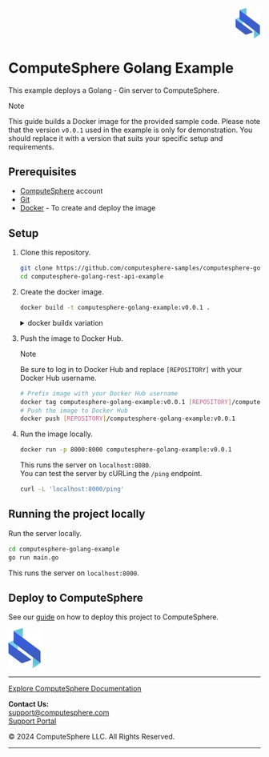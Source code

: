 <p align="right">
    <a href="https://computesphere.com/"><img src="public/assets/logo.svg" width="50px" /></a>
</p>

# ComputeSphere Golang Example

This example deploys a Golang - Gin server to ComputeSphere.

> [!NOTE]
> This guide builds a Docker image for the provided sample code. Please note that the version `v0.0.1` used in the example is only for demonstration. You should replace it with a version that suits your specific setup and requirements.

## Prerequisites

- [ComputeSphere](https://computesphere.com) account
- [Git](https://git-scm.com/downloads)
- [Docker](https://docs.docker.com/engine/install/) - To create and deploy the image

## Setup

1. Clone this repository.

    ```bash
    git clone https://github.com/computesphere-samples/computesphere-golang-rest-api-example.git
    cd computesphere-golang-rest-api-example
    ```

2. Create the docker image.

    ```bash
    docker build -t computesphere-golang-example:v0.0.1 .
    ```

    <details>
    <summary>docker buildx variation</summary>
    
    Alternatively, you can use the `docker buildx --build` command to utilize Docker's BuildKit which offers several improvements over the traditional Docker build.
    
    ```bash
    docker buildx build --platform=linux/amd64 --tag computesphere-golang-example:v0.0.1 .
    ``` 
    </details>

3. Push the image to Docker Hub.
    > [!NOTE]
    > Be sure to log in to Docker Hub and replace `[REPOSITORY]` with your Docker Hub username.

    ```bash
    # Prefix image with your Docker Hub username
    docker tag computesphere-golang-example:v0.0.1 [REPOSITORY]/computesphere-golang-example:v0.0.1
    # Push the image to Docker Hub
    docker push [REPOSITORY]/computesphere-golang-example:v0.0.1
    ```

4. Run the image locally.

    ```bash
    docker run -p 8000:8000 computesphere-golang-example:v0.0.1
    ```

    This runs the server on `localhost:8080`.\
    You can test the server by cURLing the `/ping` endpoint.

    ```bash
    curl -L 'localhost:8000/ping'
    ```

## Running the project locally

Run the server locally.

```bash
cd computesphere-golang-example
go run main.go
```

This runs the server on `localhost:8000`.

## Deploy to ComputeSphere

<!-- Add a link to the blog once published -->

See our [guide](https://docs.computesphere.com/docs/getting-started/quickstart/getting-started-with-golang) on how to deploy this project to ComputeSphere.

<!-- Check if this is the right link to the dashboard -->

<a href="https://console.computesphere.com"> <img src="public/assets/logo.svg" alt="ComputeSphere Logo"> </a>

---
[Explore ComputeSphere Documentation](https://docs.computesphere.com)

**Contact Us:**  
[support@computesphere.com](mailto:support@computesphere.com)  
[Support Portal](https://support.computesphere.com/portal)

&copy; 2024 ComputeSphere LLC. All Rights Reserved.

---